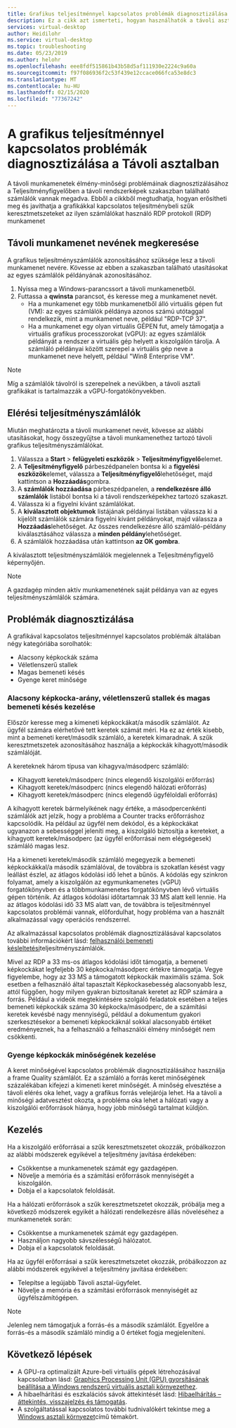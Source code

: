 ```yaml
---
title: Grafikus teljesítménnyel kapcsolatos problémák diagnosztizálása Távoli asztal – Azure
description: Ez a cikk azt ismerteti, hogyan használhatók a távoli asztali protokoll munkameneteiben lévő távoli grafikus számlálók a Windows rendszerű virtuális asztalban található grafikákkal kapcsolatos teljesítményproblémák diagnosztizálásához.
services: virtual-desktop
author: Heidilohr
ms.service: virtual-desktop
ms.topic: troubleshooting
ms.date: 05/23/2019
ms.author: helohr
ms.openlocfilehash: eee8fdf515861b43b58d5af111930e2224c9a60a
ms.sourcegitcommit: f97f086936f2c53f439e12ccace066fca53e8dc3
ms.translationtype: MT
ms.contentlocale: hu-HU
ms.lasthandoff: 02/15/2020
ms.locfileid: "77367242"
---
```

# <a name="diagnose-graphics-performance-issues-in-remote-desktop"></a>A grafikus teljesítménnyel kapcsolatos problémák diagnosztizálása a Távoli asztalban

A távoli munkamenetek élmény-minőségi problémáinak diagnosztizálásához a Teljesítményfigyelőben a távoli rendszerképek szakaszban található számlálók vannak megadva. Ebből a cikkből megtudhatja, hogyan erősítheti meg és javíthatja a grafikákkal kapcsolatos teljesítménybeli szűk keresztmetszeteket az ilyen számlálókat használó RDP protokoll (RDP) munkamenet

## <a name="find-your-remote-session-name"></a>Távoli munkamenet nevének megkeresése

A grafikus teljesítményszámlálók azonosításához szüksége lesz a távoli munkamenet nevére. Kövesse az ebben a szakaszban található utasításokat az egyes számlálók példányának azonosításához.

1. Nyissa meg a Windows-parancssort a távoli munkamenetből.
2. Futtassa a **qwinsta** parancsot, és keresse meg a munkamenet nevét.
    - Ha a munkamenet egy több munkamenetből álló virtuális gépen fut (VM): az egyes számlálók példánya azonos számú utótaggal rendelkezik, mint a munkamenet neve, például "RDP-TCP 37".
    - Ha a munkamenet egy olyan virtuális GÉPEN fut, amely támogatja a virtuális grafikus processzorokat (vGPU): az egyes számlálók példányát a rendszer a virtuális gép helyett a kiszolgálón tárolja. A számláló példányai között szerepel a virtuális gép neve a munkamenet neve helyett, például "Win8 Enterprise VM".

>[!NOTE]
> Míg a számlálók távolról is szerepelnek a nevükben, a távoli asztali grafikákat is tartalmazzák a vGPU-forgatókönyvekben.

## <a name="access-performance-counters"></a>Elérési teljesítményszámlálók

Miután meghatározta a távoli munkamenet nevét, kövesse az alábbi utasításokat, hogy összegyűjtse a távoli munkamenethez tartozó távoli grafikus teljesítményszámlálókat.

1. Válassza a **Start** > **felügyeleti eszközök** > **Teljesítményfigyelő**elemet.
2. A **Teljesítményfigyelő** párbeszédpanelen bontsa ki a **figyelési eszközök**elemet, válassza a **Teljesítményfigyelő**lehetőséget, majd kattintson a **Hozzáadás**gombra.
3. A **számlálók hozzáadása** párbeszédpanelen, a **rendelkezésre álló számlálók** listából bontsa ki a távoli rendszerképekhez tartozó szakaszt.
4. Válassza ki a figyelni kívánt számlálókat.
5. A **kiválasztott objektumok** listájának példányai listában válassza ki a kijelölt számlálók számára figyelni kívánt példányokat, majd válassza a **Hozzáadás**lehetőséget. Az összes rendelkezésre álló számláló-példány kiválasztásához válassza a **minden példány**lehetőséget.
6. A számlálók hozzáadása után kattintson **az OK gombra**.

A kiválasztott teljesítményszámlálók megjelennek a Teljesítményfigyelő képernyőjén.

>[!NOTE]
>A gazdagép minden aktív munkamenetének saját példánya van az egyes teljesítményszámlálók számára.

## <a name="diagnose-issues"></a>Problémák diagnosztizálása

A grafikával kapcsolatos teljesítménnyel kapcsolatos problémák általában négy kategóriába sorolhatók:

- Alacsony képkockák száma
- Véletlenszerű stallek
- Magas bemeneti késés
- Gyenge keret minősége

### <a name="addressing-low-frame-rate-random-stalls-and-high-input-latency"></a>Alacsony képkocka-arány, véletlenszerű stallek és magas bemeneti késés kezelése

Először keresse meg a kimeneti képkockákat/a második számlálót. Az ügyfél számára elérhetővé tett keretek számát méri. Ha ez az érték kisebb, mint a bemeneti keret/második számláló, a keretek kimaradnak. A szűk keresztmetszetek azonosításához használja a képkockák kihagyott/második számlálóját.

A kereteknek három típusa van kihagyva/másodperc számláló:

- Kihagyott keretek/másodperc (nincs elegendő kiszolgálói erőforrás)
- Kihagyott keretek/másodperc (nincs elegendő hálózati erőforrás)
- Kihagyott keretek/másodperc (nincs elegendő ügyféloldali erőforrás)

A kihagyott keretek bármelyikének nagy értéke, a másodpercenkénti számlálók azt jelzik, hogy a probléma a Counter tracks erőforráshoz kapcsolódik. Ha például az ügyfél nem dekódol, és a képkockákat ugyanazon a sebességgel jeleníti meg, a kiszolgáló biztosítja a kereteket, a kihagyott keretek/másodperc (az ügyfél erőforrásai nem elégségesek) számláló magas lesz.

Ha a kimeneti keretek/második számláló megegyezik a bemeneti képkockákkal/a második számlálóval, de továbbra is szokatlan késést vagy leállást észlel, az átlagos kódolási idő lehet a bűnös. A kódolás egy szinkron folyamat, amely a kiszolgálón az egymunkamenetes (vGPU) forgatókönyvben és a többmunkamenetes forgatókönyvben lévő virtuális gépen történik. Az átlagos kódolási időtartamnak 33 MS alatt kell lennie. Ha az átlagos kódolási idő 33 MS alatt van, de továbbra is teljesítménnyel kapcsolatos problémái vannak, előfordulhat, hogy probléma van a használt alkalmazással vagy operációs rendszerrel.

Az alkalmazással kapcsolatos problémák diagnosztizálásával kapcsolatos további információkért lásd: [felhasználói bemeneti késleltetési](/windows-server/remote/remote-desktop-services/rds-rdsh-performance-counters/)teljesítményszámlálók.

Mivel az RDP a 33 ms-os átlagos kódolási időt támogatja, a bemeneti képkockákat legfeljebb 30 képkocka/másodperc értékre támogatja. Vegye figyelembe, hogy az 33 MS a támogatott képkockák maximális száma. Sok esetben a felhasználó által tapasztalt Képkockasebesség alacsonyabb lesz, attól függően, hogy milyen gyakran biztosítanak keretet az RDP számára a forrás. Például a videók megtekintésére szolgáló feladatok esetében a teljes bemeneti képkockák száma 30 képkocka/másodperc, de a számítási keretek kevésbé nagy mennyiségű, például a dokumentum gyakori szerkesztésekor a bemeneti képkockáknál sokkal alacsonyabb értéket eredményeznek, ha a felhasználó a felhasználói élmény minőségét nem csökkenti.

### <a name="addressing-poor-frame-quality"></a>Gyenge képkockák minőségének kezelése

A keret minőségével kapcsolatos problémák diagnosztizálásához használja a frame Quality számlálót. Ez a számláló a forrás keret minőségének százalékában kifejezi a kimeneti keret minőségét. A minőség elvesztése a távoli elérés oka lehet, vagy a grafikus forrás velejárója lehet. Ha a távoli a minőségi adatvesztést okozta, a probléma oka lehet a hálózati vagy a kiszolgálói erőforrások hiánya, hogy jobb minőségű tartalmat küldjön.

## <a name="mitigation"></a>Kezelés

Ha a kiszolgáló erőforrásai a szűk keresztmetszetet okozzák, próbálkozzon az alábbi módszerek egyikével a teljesítmény javítása érdekében:

- Csökkentse a munkamenetek számát egy gazdagépen.
- Növelje a memória és a számítási erőforrások mennyiségét a kiszolgálón.
- Dobja el a kapcsolatok feloldását.

Ha a hálózati erőforrások a szűk keresztmetszetet okozzák, próbálja meg a következő módszerek egyikét a hálózati rendelkezésre állás növeléséhez a munkamenetek során:

- Csökkentse a munkamenetek számát egy gazdagépen.
- Használjon nagyobb sávszélességű hálózatot.
- Dobja el a kapcsolatok feloldását.

Ha az ügyfél erőforrásai a szűk keresztmetszetet okozzák, próbálkozzon az alábbi módszerek egyikével a teljesítmény javítása érdekében:

- Telepítse a legújabb Távoli asztal-ügyfelet.
- Növelje a memória és a számítási erőforrások mennyiségét az ügyfélszámítógépen.

> [!NOTE]
> Jelenleg nem támogatjuk a forrás-és a második számlálót. Egyelőre a forrás-és a második számláló mindig a 0 értéket fogja megjeleníteni.

## <a name="next-steps"></a>Következő lépések

- A GPU-ra optimalizált Azure-beli virtuális gépek létrehozásával kapcsolatban lásd: [Graphics Processing Unit (GPU) gyorsításának beállítása a Windows rendszerű virtuális asztali környezethez](configure-vm-gpu.md).
- A hibaelhárítási és eszkalációs sávok áttekintését lásd: [Hibaelhárítás – áttekintés, visszajelzés és támogatás](troubleshoot-set-up-overview.md).
- A szolgáltatással kapcsolatos további tudnivalókért tekintse meg a [Windows asztali környezet](environment-setup.md)című témakört.
